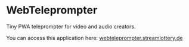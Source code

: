 # WebTeleprompter

Tiny PWA teleprompter for video and audio creators.

You can access this application here: [webteleprompter.streamlottery.de](https://webteleprompter.streamlottery.de)
